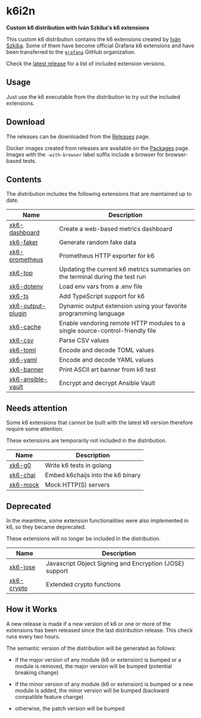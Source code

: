 # k6i2n

**Custom k6 distribution with Iván Szkiba's k6 extensions**

This custom k6 distribution contains the k6 extensions created by [Iván Szkiba](https://github.com/szkiba). Some of them have become official Grafana k6 extensions and have been transferred to the [`grafana`](https://github.com/grafana) GitHub organization.

Check the [latest release](https://github.com/szkiba/k6i2n/releases/latest) for a list of included extension versions.

## Usage

Just use the k6 executable from the distribution to try out the included extensions.

## Download

The releases can be downloaded from the [Releases](https://github.com/szkiba/k6i2n/releases) page.

Docker images created from releases are available on the [Packages](https://github.com/szkiba/k6i2n/pkgs/container/k6i2n) page. Images with the `-with-browser` label suffix include a browser for browser-based tests.

## Contents

The distribution includes the following extensions that are maintained up to date.

Name | Description
-----|------------
[xk6-dashboard](https://github.com/grafana/xk6-dashboard)|Create a web-based metrics dashboard
[xk6-faker](https://github.com/grafana/xk6-faker)|Generate random fake data
[xk6-prometheus](https://github.com/szkiba/xk6-prometheus)|Prometheus HTTP exporter for k6
[xk6-top](https://github.com/szkiba/xk6-top)|Updating the current k6 metrics summaries on the terminal during the test run
[xk6-dotenv](https://github.com/szkiba/xk6-dotenv)|Load env vars from a .env file
[xk6-ts](https://github.com/github.com/grafana/xk6-ts)|Add TypeScript support for k6
[xk6-output-plugin](https://github.com/szkiba/xk6-output-plugin)|Dynamic output extension using your favorite programming language
[xk6-cache](https://github.com/szkiba/xk6-cache)|Enable vendoring remote HTTP modules to a single source-control-friendly file
[xk6-csv](https://github.com/szkiba/xk6-csv)|Parse CSV values
[xk6-toml](https://github.com/szkiba/xk6-toml)|Encode and decode TOML values
[xk6-yaml](https://github.com/szkiba/xk6-yaml)|Encode and decode YAML values
[xk6-banner](https://gitlab.com/szkiba/xk6-banner)|Print ASCII art banner from k6 test
[xk6-ansible-vault](https://github.com/szkiba/xk6-ansible-vault)|Encrypt and decrypt Ansible Vault

## Needs attention

Some k6 extensions that cannot be built with the latest k6 version therefore require some attention.

These extensions are temporarily not included in the distribution.

Name | Description
-----|------------
[xk6-g0](https://github.com/szkiba/xk6-g0)|Write k6 tests in golang
[xk6-chai](https://github.com/szkiba/xk6-chai)|Embed k6chaijs into the k6 binary
[xk6-mock](https://github.com/szkiba/xk6-mock)|Mock HTTP(S) servers

## Deprecated

In the meantime, some extension functionalities were also implemented in k6, so they became deprecated.

These extensions will no longer be included in the distribution.

Name | Description
-----|------------
[xk6-jose](https://github.com/szkiba/xk6-jose)|Javascript Object Signing and Encryption (JOSE) support
[xk6-crypto](https://github.com/szkiba/xk6-crypto)|Extended crypto functions

## How it Works

A new release is made if a new version of k6 or one or more of the extensions has been released since the last distribution release. This check runs every two hours.

The semantic version of the distribution will be generated as follows:

- if the major version of any module (k6 or extension) is bumped or a module is removed, the major version will be bumped (potential breaking change)

- if the minor version of any module (k6 or extension) is bumped or a new module is added, the minor version will be bumped (backward compatible feature change)

- otherwise, the patch version will be bumped